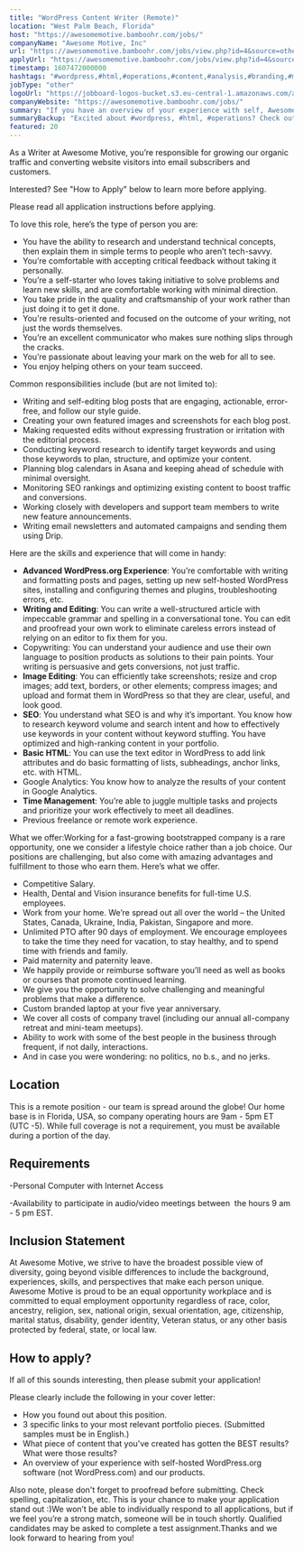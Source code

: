 ```yaml
---
title: "WordPress Content Writer (Remote)"
location: "West Palm Beach, Florida"
host: "https://awesomemotive.bamboohr.com/jobs/"
companyName: "Awesome Motive, Inc"
url: "https://awesomemotive.bamboohr.com/jobs/view.php?id=4&source=other"
applyUrl: "https://awesomemotive.bamboohr.com/jobs/view.php?id=4&source=other"
timestamp: 1607472000000
hashtags: "#wordpress,#html,#operations,#content,#analysis,#branding,#management,#asana,#optimization,#office"
jobType: "other"
logoUrl: "https://jobboard-logos-bucket.s3.eu-central-1.amazonaws.com/awesome-motive-inc"
companyWebsite: "https://awesomemotive.bamboohr.com/jobs/"
summary: "If you have an overview of your experience with self, Awesome Motive, Inc is looking for someone with your skillset."
summaryBackup: "Excited about #wordpress, #html, #operations? Check out this job post!"
featured: 20
---
```


As a Writer at Awesome Motive, you’re responsible for growing our organic traffic and converting website visitors into email subscribers and customers.

Interested? See "How to Apply" below to learn more before applying.

Please read all application instructions before applying.

To love this role, here’s the type of person you are:

*   You have the ability to research and understand technical concepts, then explain them in simple terms to people who aren’t tech-savvy.
*   You’re comfortable with accepting critical feedback without taking it personally.
*   You’re a self-starter who loves taking initiative to solve problems and learn new skills, and are comfortable working with minimal direction.
*   You take pride in the quality and craftsmanship of your work rather than just doing it to get it done.
*   You're results-oriented and focused on the outcome of your writing, not just the words themselves.
*   You’re an excellent communicator who makes sure nothing slips through the cracks.
*   You’re passionate about leaving your mark on the web for all to see.
*   You enjoy helping others on your team succeed.

Common responsibilities include (but are not limited to):

*   Writing and self-editing blog posts that are engaging, actionable, error-free, and follow our style guide.
*   Creating your own featured images and screenshots for each blog post.
*   Making requested edits without expressing frustration or irritation with the editorial process.
*   Conducting keyword research to identify target keywords and using those keywords to plan, structure, and optimize your content.
*   Planning blog calendars in Asana and keeping ahead of schedule with minimal oversight.
*   Monitoring SEO rankings and optimizing existing content to boost traffic and conversions.
*   Working closely with developers and support team members to write new feature announcements.
*   Writing email newsletters and automated campaigns and sending them using Drip.

Here are the skills and experience that will come in handy:

*   **Advanced WordPress.org Experience**: You’re comfortable with writing and formatting posts and pages, setting up new self-hosted WordPress sites, installing and configuring themes and plugins, troubleshooting errors, etc.
*   **Writing and Editing**: You can write a well-structured article with impeccable grammar and spelling in a conversational tone. You can edit and proofread your own work to eliminate careless errors instead of relying on an editor to fix them for you.
*   Copywriting: You can understand your audience and use their own language to position products as solutions to their pain points. Your writing is persuasive and gets conversions, not just traffic.
*   **Image Editing**: You can efficiently take screenshots; resize and crop images; add text, borders, or other elements; compress images; and upload and format them in WordPress so that they are clear, useful, and look good.
*   **SEO**: You understand what SEO is and why it’s important. You know how to research keyword volume and search intent and how to effectively use keywords in your content without keyword stuffing. You have optimized and high-ranking content in your portfolio.
*   **Basic HTML**: You can use the text editor in WordPress to add link attributes and do basic formatting of lists, subheadings, anchor links, etc. with HTML.
*   Google Analytics: You know how to analyze the results of your content in Google Analytics.
*   **Time Management**: You’re able to juggle multiple tasks and projects and prioritize your work effectively to meet all deadlines.
*   Previous freelance or remote work experience.

What we offer:Working for a fast-growing bootstrapped company is a rare opportunity, one we consider a lifestyle choice rather than a job choice. Our positions are challenging, but also come with amazing advantages and fulfillment to those who earn them. Here’s what we offer.

*   Competitive Salary.
*   Health, Dental and Vision insurance benefits for full-time U.S. employees.
*   Work from your home. We’re spread out all over the world – the United States, Canada, Ukraine, India, Pakistan, Singapore and more.
*   Unlimited PTO after 90 days of employment. We encourage employees to take the time they need for vacation, to stay healthy, and to spend time with friends and family.
*   Paid maternity and paternity leave.
*   We happily provide or reimburse software you’ll need as well as books or courses that promote continued learning.
*   We give you the opportunity to solve challenging and meaningful problems that make a difference.
*   Custom branded laptop at your five year anniversary.
*   We cover all costs of company travel (including our annual all-company retreat and mini-team meetups).
*   Ability to work with some of the best people in the business through frequent, if not daily, interactions.
*   And in case you were wondering: no politics, no b.s., and no jerks.

## Location

This is a remote position - our team is spread around the globe! Our home base is in Florida, USA, so company operating hours are 9am - 5pm ET (UTC -5). While full coverage is not a requirement, you must be available during a portion of the day.

## Requirements

\-Personal Computer with Internet Access

\-Availability to participate in audio/video meetings between  the hours 9 am - 5 pm EST.

## Inclusion Statement

At Awesome Motive, we strive to have the broadest possible view of diversity, going beyond visible differences to include the background, experiences, skills, and perspectives that make each person unique. Awesome Motive is proud to be an equal opportunity workplace and is committed to equal employment opportunity regardless of race, color, ancestry, religion, sex, national origin, sexual orientation, age, citizenship, marital status, disability, gender identity, Veteran status, or any other basis protected by federal, state, or local law. ​

## How to apply?

If all of this sounds interesting, then please submit your application!

Please clearly include the following in your cover letter:

*   How you found out about this position.
*   3 specific links to your most relevant portfolio pieces. (Submitted samples must be in English.)
*   What piece of content that you've created has gotten the BEST results? What were those results?
*   An overview of your experience with self-hosted WordPress.org software (not WordPress.com) and our products.  
    

Also note, please don't forget to proofread before submitting. Check spelling, capitalization, etc. This is your chance to make your application stand out :)We won’t be able to individually respond to all applications, but if we feel you’re a strong match, someone will be in touch shortly. Qualified candidates may be asked to complete a test assignment.Thanks and we look forward to hearing from you!
